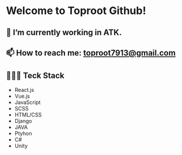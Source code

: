 <!--
**toproot/toproot** is a ✨ _special_ ✨ repository because its `README.md` (this file) appears on your GitHub profile.

Here are some ideas to get you started:

- 🔭 I’m currently working on ...
- 🌱 I’m currently learning ...
- 👯 I’m looking to collaborate on ...
- 🤔 I’m looking for help with ...
- 💬 Ask me about ...
- 📫 How to reach me: ...
- 😄 Pronouns: ...
- ⚡ Fun fact: ...
-->

# Welcome to Toproot Github!
## 🌱 I’m currently working in ATK.
## 📫 How to reach me: toproot7913@gmail.com

## 🧑🏻‍💻 Teck Stack
- React.js
- Vue.js
- JavaScript 
- SCSS
- HTML/CSS
- Django
- JAVA 
- Ptyhon
- C#
- Unity
